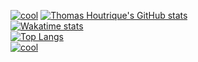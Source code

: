 [![cool](https://media1.tenor.com/images/a55378e4b26aa74049abe67ab7d9014e/tenor.gif?itemid=14589887)](https://media1.tenor.com/images/a55378e4b26aa74049abe67ab7d9014e/tenor.gif?itemid=14589887)
[![Thomas Houtrique's GitHub stats](https://github-readme-stats.vercel.app/api?username=ThomasHoutrique)](https://github.com/anuraghazra/github-readme-stats)\
[![Wakatime stats](https://github-readme-stats.vercel.app/api/wakatime?username=@ThomasHoutrique&v=2)](https://github.com/anuraghazra/github-readme-stats)\
[![Top Langs](https://github-readme-stats.vercel.app/api/top-langs/?username=ThomasHoutrique)](https://github.com/anuraghazra/github-readme-stats)\
[![cool](https://media1.tenor.com/images/a55378e4b26aa74049abe67ab7d9014e/tenor.gif?itemid=14589887)](https://media1.tenor.com/images/a55378e4b26aa74049abe67ab7d9014e/tenor.gif?itemid=14589887)
